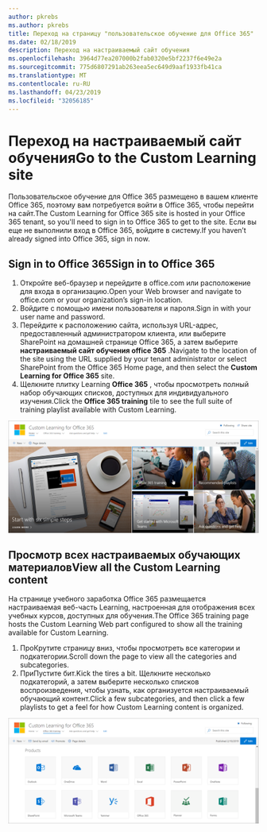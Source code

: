 ```yaml
---
author: pkrebs
ms.author: pkrebs
title: Переход на страницу "пользовательское обучение для Office 365"
ms.date: 02/18/2019
description: Переход на настраиваемый сайт обучения
ms.openlocfilehash: 3964d77ea207000b2fab0320e5bf2237f6e49e2a
ms.sourcegitcommit: 775d6807291ab263eea5ec649d9aaf1933fb41ca
ms.translationtype: MT
ms.contentlocale: ru-RU
ms.lasthandoff: 04/23/2019
ms.locfileid: "32056185"
---
```

# <a name="go-to-the-custom-learning-site"></a><span data-ttu-id="e2b74-103">Переход на настраиваемый сайт обучения</span><span class="sxs-lookup"><span data-stu-id="e2b74-103">Go to the Custom Learning site</span></span>

<span data-ttu-id="e2b74-104">Пользовательское обучение для Office 365 размещено в вашем клиенте Office 365, поэтому вам потребуется войти в Office 365, чтобы перейти на сайт.</span><span class="sxs-lookup"><span data-stu-id="e2b74-104">The Custom Learning for Office 365 site is hosted in your Office 365 tenant, so you'll need to sign in to Office 365 to get to the site.</span></span> <span data-ttu-id="e2b74-105">Если вы еще не выполнили вход в Office 365, войдите в систему.</span><span class="sxs-lookup"><span data-stu-id="e2b74-105">If you haven’t already signed into Office 365, sign in now.</span></span> 

## <a name="sign-in-to-office-365"></a><span data-ttu-id="e2b74-106">Sign in to Office 365</span><span class="sxs-lookup"><span data-stu-id="e2b74-106">Sign in to Office 365</span></span> 

1.  <span data-ttu-id="e2b74-107">Откройте веб-браузер и перейдите в office.com или расположение для входа в организацию.</span><span class="sxs-lookup"><span data-stu-id="e2b74-107">Open your Web browser and navigate to office.com or your organization’s sign-in location.</span></span> 
2.  <span data-ttu-id="e2b74-108">Войдите с помощью имени пользователя и пароля.</span><span class="sxs-lookup"><span data-stu-id="e2b74-108">Sign in with your user name and password.</span></span>
3.  <span data-ttu-id="e2b74-109">Перейдите к расположению сайта, используя URL-адрес, предоставленный администратором клиента, или выберите SharePoint на домашней странице Office 365, а затем выберите **настраиваемый сайт обучения office 365** .</span><span class="sxs-lookup"><span data-stu-id="e2b74-109">Navigate to the location of the site using the URL supplied by your tenant administrator or select SharePoint from the Office 365 Home page, and then select the **Custom Learning for Office 365** site.</span></span> 
5. <span data-ttu-id="e2b74-110">Щелкните плитку Learning **Office 365** , чтобы просмотреть полный набор обучающих списков, доступных для индивидуального изучения.</span><span class="sxs-lookup"><span data-stu-id="e2b74-110">Click the **Office 365 training** tile to see the full suite of training playlist available with Custom Learning.</span></span> 

![кг-Гото. png](media/cg-goto.png)

## <a name="view-all-the-custom-learning-content"></a><span data-ttu-id="e2b74-112">Просмотр всех настраиваемых обучающих материалов</span><span class="sxs-lookup"><span data-stu-id="e2b74-112">View all the Custom Learning content</span></span>
<span data-ttu-id="e2b74-113">На странице учебного заработка Office 365 размещается настраиваемая веб-часть Learning, настроенная для отображения всех учебных курсов, доступных для обучения.</span><span class="sxs-lookup"><span data-stu-id="e2b74-113">The Office 365 training page hosts the Custom Learning Web part configured to show all the training available for Custom Learning.</span></span> 

1. <span data-ttu-id="e2b74-114">ПроКрутите страницу вниз, чтобы просмотреть все категории и подкатегории.</span><span class="sxs-lookup"><span data-stu-id="e2b74-114">Scroll down the page to view all the categories and subcategories.</span></span>
2. <span data-ttu-id="e2b74-115">ПриПустите бит.</span><span class="sxs-lookup"><span data-stu-id="e2b74-115">Kick the tires a bit.</span></span> <span data-ttu-id="e2b74-116">Щелкните несколько подкатегорий, а затем выберите несколько списков воспроизведения, чтобы узнать, как организуется настраиваемый обучающий контент.</span><span class="sxs-lookup"><span data-stu-id="e2b74-116">Click a few subcategories, and then click a few playlists to get a feel for how Custom Learning content is organized.</span></span> 

![кг-готоалл. png](media/cg-gotoall.png)

